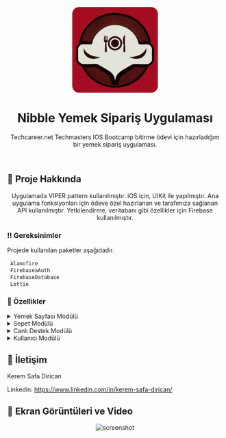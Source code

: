 
<div align="center">

  <img src="logo.png" alt="logo" width="200" height="auto" />
  <h1>Nibble Yemek Sipariş Uygulaması</h1>
  
  <p>
    Techcareer.net Techmasters IOS Bootcamp bitirme ödevi için hazırladığım bir yemek sipariş uygulaması.
  </p>

</div>

<br />

  

<!-- About the Project -->
## :star2: Proje Hakkında

<div align="center"> 
Uygulamada VIPER pattern kullanılmıştır. iOS için, UIKit ile yapılmıştır. Ana uygulama fonksiyonları için ödeve özel hazırlanan ve tarafımıza sağlanan API kullanılmıştır. Yetkilendirme, veritabanı gibi özellikler için Firebase kullanılmıştır.
</div>



<!-- Prerequisites -->
### :bangbang: Gereksinimler

Projede kullanılan paketler aşağıdadır.

```
 Alamofire
 FirebaseaAuth
 FirebaseDatabase
 Lottie
```


<!-- TechStack -->
### :space_invader: Özellikler

<details>
  <summary>Yemek Sayfası Modülü</summary> 
  <ul>
    <li>* [x] Web Tabanlı Kampanyalar</li>
    <li>* [x] Web Tabanlı Kategoriler</li>
    <li>* [ ] Kampanya ve Kategori Filtrelemesi</li>
    ---
    <li>* [x] Yemeklerin Listelenmesi</li>
    <li>* [x] Yemeklerin Sepete Eklenmesi</li>
  </ul>
</details>

<details>
  <summary>Sepet Modülü</summary>
  <ul>
    <li>* [x] Sepetin Listelenmesi</li>
    <li>* [x] Sepet Fiyat Hesaplanması</li>
    <li>* [x] Sepet Sipariş Oluşturma</li>
    <li>* [x] Sepetten Ürün Çıkarmak</li>
    <li>* [x] Sepetti Boşaltmak</li>
    <li>* [ ] Sepette Ürün Adedi Değiştirmek</li>
  </ul>
</details>

<details>
<summary>Canlı Destek Modülü</summary>
  <ul>
    <li>* [ ] Harici canlı destek entegrasyonu </li>
  </ul>
</details>

<details>
<summary>Kullanıcı Modülü</summary>
  <ul>
    <li>* [x] Giriş Yapma</li>
    <li>* [x] Üye Olma </li>
    <li>* [x] Parola Unuttum </li>
    <li>* [ ] Form Kontrolleri ve Hata mesajı yerelleştrime </li>
    ---
    <li>* [x] Bilgileri Görüntüleme</li>
    <li>* [ ] Cüzdan</li>
    <li>* [ ] Hesap Ayarları</li>
    <li>* [ ] Sipariş Listesi</li>
    <li>* [ ] Adres Defteri</li>
  </ul>
</details>

<!-- Contact -->
## :handshake: İletişim

Kerem Safa Dirican

Linkedin: https://www.linkedin.com/in/kerem-safa-dirican/

<!-- Demo -->
## :gem: Ekran Görüntüleri ve Video

<div align="center"> 
  <img src="https://placehold.co/600x400?text=Your+Screenshot+here" alt="screenshot" />
</div>
